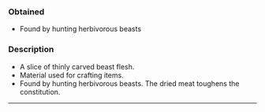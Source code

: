### Obtained
- Found by hunting herbivorous beasts

### Description
- A slice of thinly carved beast flesh.
- Material used for crafting items.
- Found by hunting herbivorous beasts.
The dried meat toughens the constitution.

___
